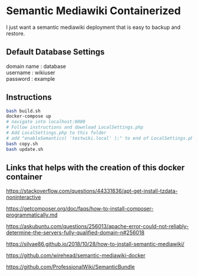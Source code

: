 # Semantic Mediawiki Containerized

I just want a semantic mediawiki deployment that is easy to backup and restore.

## Default Database Settings

domain name : database \
username    : wikiuser \
password    : example

## Instructions

``` bash
bash build.sh
docker-compose up
# navigate into localhost:8080
# Follow instructions and download LocalSettings.php
# Add LocalSettings.php to this folder
# add "enableSemantics( 'testwiki.local' );" to end of LocalSettings.php
bash copy.sh
bash update.sh
```

## Links that helps with the creation of this docker container

<https://stackoverflow.com/questions/44331836/apt-get-install-tzdata-noninteractive>

<https://getcomposer.org/doc/faqs/how-to-install-composer-programmatically.md>

<https://askubuntu.com/questions/256013/apache-error-could-not-reliably-determine-the-servers-fully-qualified-domain-n#256018>

<https://silvae86.github.io/2018/10/28/how-to-install-semantic-mediawiki/>

<https://github.com/wirehead/semantic-mediawiki-docker>

<https://github.com/ProfessionalWiki/SemanticBundle>
